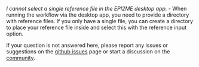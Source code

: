 *I cannot select a single reference file in the EPI2ME desktop app.* - When running the workflow via the desktop app, you need to provide a directory with reference files. If you only have a single file, you can create a directory to place your reference file inside and select this with the reference input option.

If your question is not answered here, please report any issues or suggestions on the [github issues](https://github.com/epi2me-labs/wf-installation-qualification/issues) page or start a discussion on the [community](https://community.nanoporetech.com/).